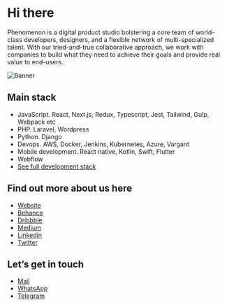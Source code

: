 # Hi there

Phenomenon is a digital product studio bolstering a core team of world-class developers, designers, and a flexible network of multi-specialized talent. With our tried-and-true collaborative approach, we work with companies to build what they need to achieve their goals and provide real value to end-users.

![Banner](https://phenomenonstudio.com/wp-content/uploads/2022/07/Git.png)

## Main stack
- JavaScript. React, Next.js, Redux, Typescript, Jest, Tailwind, Gulp, Webpack etc
- PHP. Laravel, Wordpress
- Python. Django
- Devops. AWS, Docker, Jenkins, Kubernetes, Azure, Vargant
- Mobile development. React native, Kotlin, Swift, Flutter
- Webflow
- [See full development stack](https://www.canva.com/design/DAEwvqzKl9Y/7-YmIzCT-wMEafmyj9eFbQ/view)



## Find out more about us here

- [Website](https://phenomenonstudio.com/?utm_source=github&utm_medium=smm&utm_campaign=page)
- [Behance](https://www.behance.net/phenomenon-studio)
- [Dribbble](https://dribbble.com/phenomenonstudio/)
- [Medium](https://phenomenon-studio.medium.com/)
- [Linkedin](https://www.linkedin.com/company/phenomenonstudio/mycompany/)
- [Twitter](https://twitter.com/phenomenonstud1)

## Let’s get in touch

- [Mail](mailto:hello@phenomenon-studio.com?subject=[GitHub])
- [WhatsApp](https://api.whatsapp.com/send/?phone=380501625038)
- [Telegram](https://t.me/phenomenon_studio)
